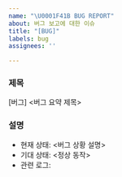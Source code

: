 ```yaml
---
name: "\U0001F41B BUG REPORT"
about: 버그 보고에 대한 이슈
title: "[BUG]"
labels: bug
assignees: ''

---
```


### 제목  
[버그] <버그 요약 제목>

### 설명  
- 현재 상태: <버그 상황 설명>  
- 기대 상태: <정상 동작>  
- 관련 로그:
